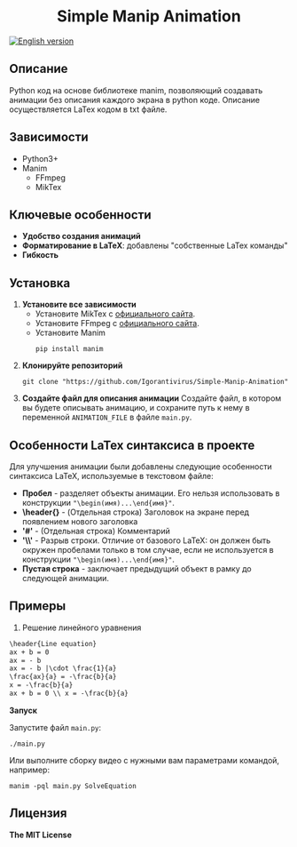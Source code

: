 <h1 align="center">Simple Manip Animation</h1>

[![English version](https://img.shields.io/badge/English%20version-blue)](README.md)

<h2>Описание</h2>

Python код на основе библиотеке manim, позволяющий создавать анимации без описания каждого экрана в python коде. Описание осуществляется LaTex кодом в txt файле.

<h2>Зависимости</h2>

* Python3+
* Manim
  * FFmpeg
  * MikTex


<h2>Ключевые особенности</h2>

* **Удобство создания анимаций**
* **Форматирование в LaTeX**: добавлены "собственные LaTex команды"
* **Гибкость**

<h2>Установка</h2>

1. **Установите все зависимости**
   * Установите MikTex с <a href="https://miktex.org/download">официального сайта</a>.
   * Установите FFmpeg с <a href="https://ffmpeg.org/download.html">официального сайта</a>.
   * Установите Manim
     ```ssh
     pip install manim
     ```
2. **Клонируйте репозиторий**
   ```shh
   git clone "https://github.com/Igorantivirus/Simple-Manip-Animation"
   ```
3. **Создайте файл для описания анимации**
   Создайте файл, в котором вы будете описывать анимацию, и сохраните путь к нему в переменной `ANIMATION_FILE` в файле `main.py`.

<h2>Особенности LaTex синтаксиса в проекте</h2>

Для улучшения анимации были добавлены следующие особенности синтаксиса LaTeX, используемые в текстовом файле:
* **Пробел** - разделяет объекты анимации. Его нельзя использовать в конструкции `"\begin(имя)...\end{имя}"`.
* **\header{}** - (Отдельная строка) Заголовок на экране перед появлением нового заголовка
* **'#'** - (Отдельная строка) Комментарий
* **'\\\\'** - Разрыв строки. Отличие от базового LaTeX: он должен быть окружен пробелами только в том случае, если не используется в конструкции `"\begin(имя)...\end{имя}"`.
* **Пустая строка** - заключает предыдущий объект в рамку до следующей анимации.

<h2>Примеры</h2>

1. Решение линейного уравнения

``` txt
\header{Line equation}
ax + b = 0
ax = - b
ax = - b |\cdot \frac{1}{a}
\frac{ax}{a} = -\frac{b}{a}
x = -\frac{b}{a}
ax + b = 0 \\ x = -\frac{b}{a}

```

**Запуск**

Запустите файл `main.py`:
```ssh
./main.py
```

Или выполните сборку видео с нужными вам параметрами командой, например:
```ssh
manim -pql main.py SolveEquation
```

<h2>Лицензия</h2>

**The MIT License**

